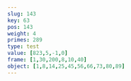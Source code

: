 ```yaml
---
slug: 143
key: 63
pos: 143
weight: 4
primes: 289
type: test
value: [823,5,-1,0]
frame: [1,30,200,8,10,40]
object: [1,8,14,25,45,56,66,73,80,89]
---
```

